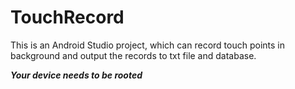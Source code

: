 TouchRecord
==
This is an Android Studio project, which can record touch points in background and output the records to txt file and database.

***Your device needs to be rooted***